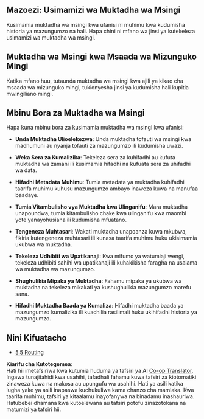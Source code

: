 <!--
CO_OP_TRANSLATOR_METADATA:
{
  "original_hash": "8311f46a35cf608c9780f39b62c9dc3f",
  "translation_date": "2025-07-14T02:06:02+00:00",
  "source_file": "05-AdvancedTopics/mcp-root-contexts/README.md",
  "language_code": "sw"
}
-->
## Mazoezi: Usimamizi wa Muktadha wa Msingi

Kusimamia muktadha wa msingi kwa ufanisi ni muhimu kwa kudumisha historia ya mazungumzo na hali. Hapa chini ni mfano wa jinsi ya kutekeleza usimamizi wa muktadha wa msingi.

## Muktadha wa Msingi kwa Msaada wa Mizunguko Mingi

Katika mfano huu, tutaunda muktadha wa msingi kwa ajili ya kikao cha msaada wa mizunguko mingi, tukionyesha jinsi ya kudumisha hali kupitia mwingiliano mingi.

## Mbinu Bora za Muktadha wa Msingi

Hapa kuna mbinu bora za kusimamia muktadha wa msingi kwa ufanisi:

- **Unda Muktadha Ulioelekezwa**: Unda muktadha tofauti wa msingi kwa madhumuni au nyanja tofauti za mazungumzo ili kudumisha uwazi.

- **Weka Sera za Kumalizika**: Tekeleza sera za kuhifadhi au kufuta muktadha wa zamani ili kusimamia hifadhi na kufuata sera za uhifadhi wa data.

- **Hifadhi Metadata Muhimu**: Tumia metadata ya muktadha kuhifadhi taarifa muhimu kuhusu mazungumzo ambayo inaweza kuwa na manufaa baadaye.

- **Tumia Vitambulisho vya Muktadha kwa Ulinganifu**: Mara muktadha unapoundwa, tumia kitambulisho chake kwa ulinganifu kwa maombi yote yanayohusiana ili kudumisha mfuatano.

- **Tengeneza Muhtasari**: Wakati muktadha unapoanza kuwa mkubwa, fikiria kutengeneza muhtasari ili kunasa taarifa muhimu huku ukisimamia ukubwa wa muktadha.

- **Tekeleza Udhibiti wa Upatikanaji**: Kwa mifumo ya watumiaji wengi, tekeleza udhibiti sahihi wa upatikanaji ili kuhakikisha faragha na usalama wa muktadha wa mazungumzo.

- **Shughulikia Mipaka ya Muktadha**: Fahamu mipaka ya ukubwa wa muktadha na tekeleza mikakati ya kushughulikia mazungumzo marefu sana.

- **Hifadhi Muktadha Baada ya Kumaliza**: Hifadhi muktadha baada ya mazungumzo kumalizika ili kuachilia rasilimali huku ukihifadhi historia ya mazungumzo.

## Nini Kifuatacho

- [5.5 Routing](../mcp-routing/README.md)

**Kiarifu cha Kutotegemea**:  
Hati hii imetafsiriwa kwa kutumia huduma ya tafsiri ya AI [Co-op Translator](https://github.com/Azure/co-op-translator). Ingawa tunajitahidi kwa usahihi, tafadhali fahamu kuwa tafsiri za kiotomatiki zinaweza kuwa na makosa au upungufu wa usahihi. Hati ya asili katika lugha yake ya asili inapaswa kuchukuliwa kama chanzo cha mamlaka. Kwa taarifa muhimu, tafsiri ya kitaalamu inayofanywa na binadamu inashauriwa. Hatubebei dhamana kwa kutoelewana au tafsiri potofu zinazotokana na matumizi ya tafsiri hii.